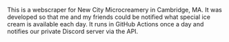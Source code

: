 This is a webscraper for New City Microcreamery in Cambridge, MA. It was developed so that me and my friends could be notified what special ice cream is available each day. It runs in GitHub Actions once a day and notifies our private Discord server via the API.
